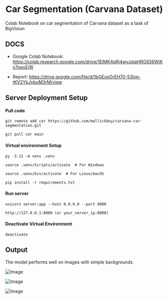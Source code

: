 <h1 align="center"> Car Segmentation (Carvana Dataset)</h1>
Colab Notebook on car segmentation of Carvana dataset as a task of BigVision

## DOCS
- Google Colab Notebook:  https://colab.research.google.com/drive/1ElMK4pRj4wyJqiaHRGS56WiKx7oguEjW

- Report: https://drive.google.com/file/d/1bGEoxOrEH70-53lve-tKV2YkJybuM3rM/view

## Server Deployment Setup

#### Pull code
```
git remote add car https://github.com/mallickboy/carvana-car-segmentation.git

git pull car main
```

#### Virtual environment Setup
```
py -3.11 -m venv .venv  

source .venv/Scripts/activate  # For Windows  

source .venv/bin/activate  # For Linux/macOS  

pip install -r requirements.txt  
```
#### Run server
```
uvicorn server:app --host 0.0.0.0 --port 8000  

http://127.0.0.1:8000 (or your_server_ip:8000)
```
#### Deactivate Virtual Environment

```
deactivate  
```

## Output

The model performs well on images with simple backgrounds.

![Image](https://github.com/user-attachments/assets/1ec82d7a-bd3d-42bb-bd9d-ce16990bce5a)

![Image](https://github.com/user-attachments/assets/64def700-d435-4e39-ada8-54f090244521)

![Image](https://github.com/user-attachments/assets/3213ee0f-7980-45e3-9d53-62ea1a77478d)
